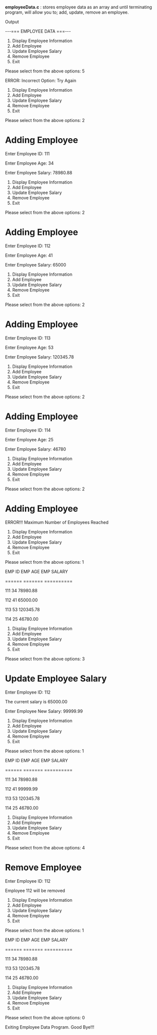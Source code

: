 **employeeData.c** : stores employee data as an array and until terminating program, will allow you to; add, update, remove an employee.


Output

---=== EMPLOYEE DATA ===---

1. Display Employee Information
2. Add Employee
3. Update Employee Salary
4. Remove Employee
0. Exit

Please select from the above options: 5

ERROR: Incorrect Option: Try Again

1. Display Employee Information
2. Add Employee
3. Update Employee Salary
4. Remove Employee
0. Exit

Please select from the above options: 2

Adding Employee
===============

Enter Employee ID: 111

Enter Employee Age: 34

Enter Employee Salary: 78980.88

1. Display Employee Information
2. Add Employee
3. Update Employee Salary
4. Remove Employee
0. Exit

Please select from the above options: 2

Adding Employee
===============

Enter Employee ID: 112

Enter Employee Age: 41

Enter Employee Salary: 65000

1. Display Employee Information
2. Add Employee
3. Update Employee Salary
4. Remove Employee
0. Exit

Please select from the above options: 2

Adding Employee
===============

Enter Employee ID: 113

Enter Employee Age: 53

Enter Employee Salary: 120345.78

1. Display Employee Information
2. Add Employee
3. Update Employee Salary
4. Remove Employee
0. Exit

Please select from the above options: 2

Adding Employee
===============

Enter Employee ID: 114

Enter Employee Age: 25

Enter Employee Salary: 46780

1. Display Employee Information
2. Add Employee
3. Update Employee Salary
4. Remove Employee
0. Exit

Please select from the above options: 2

Adding Employee
===============
ERROR!!! Maximum Number of Employees Reached

1. Display Employee Information
2. Add Employee
3. Update Employee Salary
4. Remove Employee
0. Exit

Please select from the above options: 1

EMP ID  EMP AGE EMP SALARY

======  ======= ==========

   111       34      78980.88

   112       41      65000.00
   
   113       53      120345.78
   
   114       25      46780.00

1. Display Employee Information
2. Add Employee
3. Update Employee Salary
4. Remove Employee
0. Exit

Please select from the above options: 3

Update Employee Salary
======================

Enter Employee ID: 112

The current salary is 65000.00

Enter Employee New Salary: 99999.99

1. Display Employee Information
2. Add Employee
3. Update Employee Salary
4. Remove Employee
0. Exit

Please select from the above options: 1

EMP ID  EMP AGE EMP SALARY

======  ======= ==========

   111       34      78980.88
   
   112       41      99999.99
   
   113       53      120345.78
   
   114       25      46780.00

1. Display Employee Information
2. Add Employee
3. Update Employee Salary
4. Remove Employee
0. Exit

Please select from the above options: 4

Remove Employee
===============

Enter Employee ID: 112

Employee 112 will be removed

1. Display Employee Information
2. Add Employee
3. Update Employee Salary
4. Remove Employee
0. Exit

Please select from the above options: 1

EMP ID  EMP AGE EMP SALARY

======  ======= ==========

   111       34     78980.88
   
   113       53     120345.78
   
   114       25     46780.00

1. Display Employee Information
2. Add Employee
3. Update Employee Salary
4. Remove Employee
0. Exit

Please select from the above options: 0

Exiting Employee Data Program. Good Bye!!!
